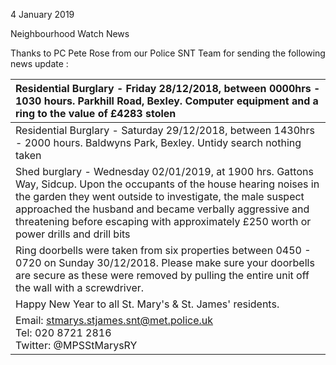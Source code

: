 4 January 2019

Neighbourhood Watch News

Thanks to PC Pete Rose from our Police SNT Team for sending the following news update :

| Residential Burglary - Friday 28/12/2018, between 0000hrs - 1030 hours. Parkhill Road, Bexley. Computer equipment and a ring to the value of £4283 stolen                                                                                                                                                                                  |
| :----------------------------------------------------------------------------------------------------------------------------------------------------------------------------------------------------------------------------------------------------------------------------------------------------------------------------------------- |
| Residential Burglary - Saturday 29/12/2018, between 1430hrs - 2000 hours. Baldwyns Park, Bexley. Untidy search nothing taken                                                                                                                                                                                                               |
| Shed burglary - Wednesday 02/01/2019, at 1900 hrs. Gattons Way, Sidcup. Upon the occupants of the house hearing noises in the garden they went outside to investigate, the male suspect approached the husband and became verbally aggressive and threatening before escaping with approximately £250 worth or power drills and drill bits |
| Ring doorbells were taken from six properties between 0450 - 0720 on Sunday 30/12/2018. Please make sure your doorbells are secure as these were removed by pulling the entire unit off the wall with a screwdriver.                                                                                                                       |
| Happy New Year to all St. Mary's & St. James' residents.                                                                                                                                                                                                                                                                                   |
| Email: stmarys.stjames.snt@met.police.uk <br>Tel: 020 8721 2816 <br>Twitter: @MPSStMarysRY                                                                                                                                                                                                                                                 |
